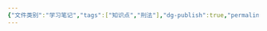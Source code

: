 ```yaml
---
{"文件类别":"学习笔记","tags":["知识点","刑法"],"dg-publish":true,"permalink":"/学习笔记studyup/刑总/破坏电力设备罪/","dgPassFrontmatter":true,"created":"2024-11-03T00:24:27.085+08:00","updated":"2024-11-03T00:24:27.395+08:00"}
---
```


